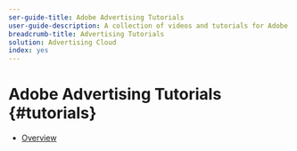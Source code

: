 ```yaml
---
ser-guide-title: Adobe Advertising Tutorials
user-guide-description: A collection of videos and tutorials for Adobe Advertising.
breadcrumb-title: Advertising Tutorials
solution: Advertising Cloud
index: yes
---
```


# Adobe Advertising Tutorials {#tutorials}

+ [Overview](overview.md)

<!--

Articles must be added to this TOC file in order to render.

Use this list format to specify links to articles and section headings that expand and collapse in the left rail of the user guide.

An article link CANNOT be used as a section heading.
-->
